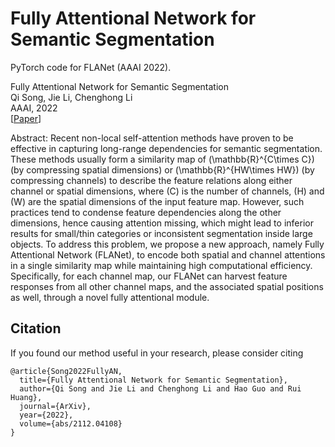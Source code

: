 # Fully Attentional Network for Semantic Segmentation

PyTorch code for FLANet (AAAI 2022).

Fully Attentional Network for Semantic Segmentation  
Qi Song, Jie Li, Chenghong Li  
AAAI, 2022  
[[Paper](https://arxiv.org/pdf/2112.04108.pdf)]

Abstract: Recent non-local self-attention methods have proven to be effective in capturing long-range dependencies for semantic segmentation. These methods usually form a similarity map of \(\mathbb{R}^{C\times C}\) (by compressing spatial dimensions) or \(\mathbb{R}^{HW\times HW}\) (by compressing channels) to describe the feature relations along either channel or spatial dimensions, where \(C\) is the number of channels, \(H\) and \(W\) are the spatial dimensions of the input feature map. However, such practices tend to condense feature dependencies along the other dimensions, hence causing attention missing, which might lead to inferior results for small/thin categories or inconsistent segmentation inside large objects. To address this problem, we propose a new approach, namely Fully Attentional Network (FLANet), to encode both spatial and channel attentions in a single similarity map while maintaining high computational efficiency. Specifically, for each channel map, our FLANet can harvest feature responses from all other channel maps, and the associated spatial positions as well, through a novel fully attentional module. 

## Citation
If you found our method useful in your research, please consider citing

```
@article{Song2022FullyAN,
  title={Fully Attentional Network for Semantic Segmentation},
  author={Qi Song and Jie Li and Chenghong Li and Hao Guo and Rui Huang},
  journal={ArXiv},
  year={2022},
  volume={abs/2112.04108}
}
```
